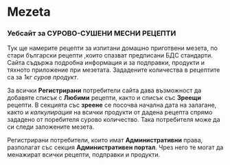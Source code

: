 ﻿# Mezeta

### Уебсайт за <strong>СУРОВО-СУШЕНИ МЕСНИ РЕЦЕПТИ</strong>

Тук ще намерите рецепти за изпитани домашно приготвени мезета, по стари български рецепти ,които спазват предписани БДС стандарти.
Сайта съдържа подробна информация и за подправки, продукти и тяхното приложение при мезетата.
Зададените количества в рецептите са за *1кг суров продукт*.

За всички <strong>Регистрирани</strong> потребители сайта дава възможност да добавяте списък с <strong>Любими</strong> рецепти, както и списък със <strong>Зреещи</strong> рецепти. 
В секцията със <strong>зреене</strong> се посочва начална дата на залагане, както и *калкулирация* на всички продукти от дадена рецепта
спрямо зададено от поребителя сурово количество. Така потребителя може да си следи заложените мезета. 

Регистрирани потребители, които имат <strong>Административни</strong> права, разполагат със секция <strong>Административен портал</strong>.
Чрез него те могат да менажират всички рецепти, подправки и продукти.

